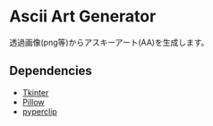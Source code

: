 # Ascii Art Generator
透過画像(png等)からアスキーアート(AA)を生成します。

## Dependencies
- [Tkinter](https://docs.python.org/3/library/tkinter.html)
- [Pillow](https://pypi.org/project/Pillow/)
- [pyperclip](https://pypi.org/project/pyperclip/)
